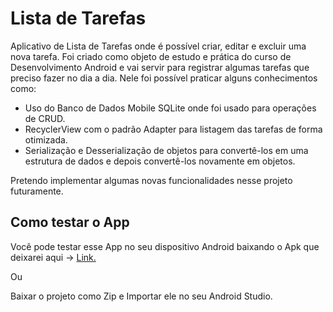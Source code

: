 # Lista de Tarefas
Aplicativo de Lista de Tarefas onde é possível criar, editar e excluir uma nova tarefa. Foi criado como objeto de estudo e prática do curso de Desenvolvimento Android e vai servir para registrar algumas tarefas que preciso fazer no dia a dia. Nele foi possível praticar alguns conhecimentos como: 

- Uso do Banco de Dados Mobile SQLite onde foi usado para operações de CRUD.
- RecyclerView com o padrão Adapter para listagem das tarefas de forma otimizada. 
- Serialização e Desserialização de objetos para convertê-los em uma estrutura de dados e depois convertê-los novamente em objetos.

Pretendo implementar algumas novas funcionalidades nesse projeto futuramente.

## Como testar o App
Você pode testar esse App no seu dispositivo Android baixando o Apk que deixarei aqui -> [Link.](https://drive.google.com/drive/folders/1NMSNb3S2L9ePdGCPgGML83zkjMRpeNWs?usp=sharing) 

Ou

Baixar o projeto como Zip e Importar ele no seu Android Studio. 
